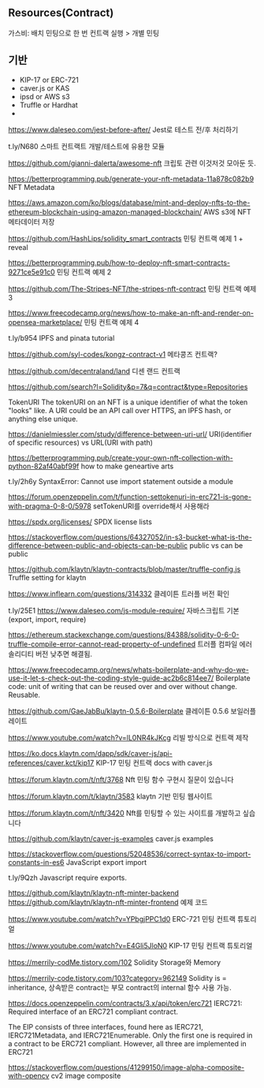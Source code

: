 ## Resources(Contract)
가스비: 배치 민팅으로 한 번 컨트랙 실행 > 개별 민팅
## 기반
- KIP-17 or ERC-721
- caver.js or KAS
- ipsd or AWS s3
- Truffle or Hardhat
- 

https://www.daleseo.com/jest-before-after/
Jest로 테스트 전/후 처리하기

t.ly/N680
스마트 컨트랙트 개발/테스트에 유용한 모듈

https://github.com/gianni-dalerta/awesome-nft
크립토 관련 이것저것 모아둔 듯.

https://betterprogramming.pub/generate-your-nft-metadata-11a878c082b9
NFT Metadata

https://aws.amazon.com/ko/blogs/database/mint-and-deploy-nfts-to-the-ethereum-blockchain-using-amazon-managed-blockchain/
AWS s3에 NFT 메타데이터 저장

https://github.com/HashLips/solidity_smart_contracts
민팅 컨트랙 예제 1 + reveal

https://betterprogramming.pub/how-to-deploy-nft-smart-contracts-9271ce5e91c0
민팅 컨트랙 예제 2

https://github.com/The-Stripes-NFT/the-stripes-nft-contract
민팅 컨트랙 예제 3

https://www.freecodecamp.org/news/how-to-make-an-nft-and-render-on-opensea-marketplace/
민팅 컨트랙 예제 4

t.ly/b954
IPFS and pinata tutorial

https://github.com/syl-codes/kongz-contract-v1
메타콩즈 컨트랙?

https://github.com/decentraland/land
디센 랜드 컨트랙

https://github.com/search?l=Solidity&p=7&q=contract&type=Repositories

TokenURI
The tokenURI on an NFT is a unique identifier of what the token "looks" like. A URI could be an API call over HTTPS, an IPFS hash, or anything else unique.

https://danielmiessler.com/study/difference-between-uri-url/
URI(identifier of specific resources) vs URL(URI with path)

https://betterprogramming.pub/create-your-own-nft-collection-with-python-82af40abf99f
how to make geneartive arts

t.ly/2h6y
SyntaxError: Cannot use import statement outside a module

https://forum.openzeppelin.com/t/function-settokenuri-in-erc721-is-gone-with-pragma-0-8-0/5978
setTokenURI를 override해서 사용해라

https://spdx.org/licenses/
SPDX license lists

https://stackoverflow.com/questions/64327052/in-s3-bucket-what-is-the-difference-between-public-and-objects-can-be-public
public vs can be public

https://github.com/klaytn/klaytn-contracts/blob/master/truffle-config.js
Truffle setting for klaytn

https://www.inflearn.com/questions/314332
클레이튼 트러플 버전 확인

t.ly/25E1
https://www.daleseo.com/js-module-require/
자바스크립트 기본 (export, import, require)

https://ethereum.stackexchange.com/questions/84388/solidity-0-6-0-truffle-compile-error-cannot-read-property-of-undefined
트러플 컴파일 에러 솔리디티 버전 낮추면 해결됨.

https://www.freecodecamp.org/news/whats-boilerplate-and-why-do-we-use-it-let-s-check-out-the-coding-style-guide-ac2b6c814ee7/
Boilerplate code: unit of writing that can be reused over and over without change. Reusable.

https://github.com/GaeJabBu/klaytn-0.5.6-Boilerplate
클레이튼 0.5.6 보일러플레이트

https://www.youtube.com/watch?v=lL0NR4kJKcg
리빌 방식으로 컨트랙 제작

https://ko.docs.klaytn.com/dapp/sdk/caver-js/api-references/caver.kct/kip17
KIP-17 민팅 컨트랙 docs with caver.js

https://forum.klaytn.com/t/nft/3768
Nft 민팅 함수 구현시 질문이 있습니다

https://forum.klaytn.com/t/klaytn/3583
klaytn 기반 민팅 웹사이트

https://forum.klaytn.com/t/nft/3420
Nft를 민팅할 수 있는 사이트를 개발하고 싶습니다

https://github.com/klaytn/caver-js-examples
caver.js examples

https://stackoverflow.com/questions/52048536/correct-syntax-to-import-constants-in-es6
JavaScript export import

t.ly/9Qzh
Javascript require exports.

https://github.com/klaytn/klaytn-nft-minter-backend
https://github.com/klaytn/klaytn-nft-minter-frontend
예제 코드

https://www.youtube.com/watch?v=YPbgjPPC1d0
ERC-721 민팅 컨트랙 튜토리얼

https://www.youtube.com/watch?v=E4Gli5JloN0
KIP-17 민팅 컨트랙 튜토리얼

https://merrily-codMe.tistory.com/102
Solidity Storage와 Memory

https://merrily-code.tistory.com/103?category=962149
Solidity is = inheritance, 상속받은 contract는 부모 contract의 internal 함수 사용 가능.

https://docs.openzeppelin.com/contracts/3.x/api/token/erc721
IERC721: Required interface of an ERC721 compliant contract.

The EIP consists of three interfaces, found here as IERC721, IERC721Metadata, and IERC721Enumerable. Only the first one is required in a contract to be ERC721 compliant. However, all three are implemented in ERC721

https://stackoverflow.com/questions/41299150/image-alpha-composite-with-opencv
cv2 image composite